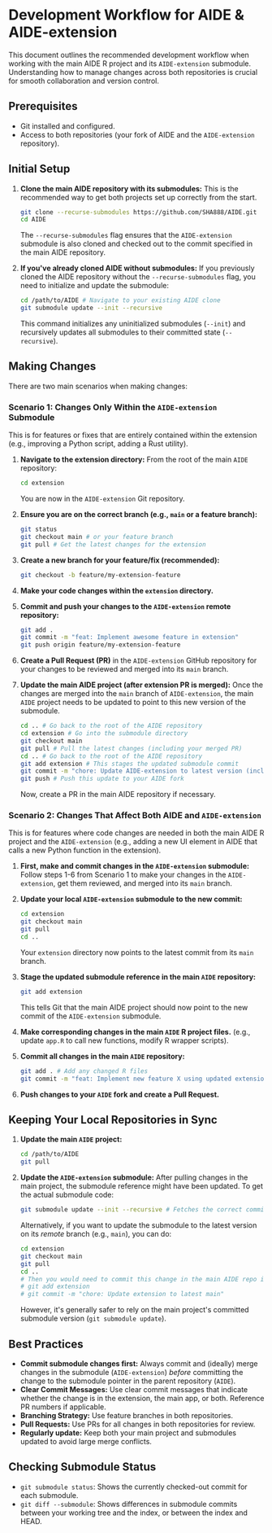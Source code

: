 # Development Workflow for AIDE & AIDE-extension

This document outlines the recommended development workflow when working with the main AIDE R project and its `AIDE-extension` submodule. Understanding how to manage changes across both repositories is crucial for smooth collaboration and version control.

## Prerequisites

-   Git installed and configured.
-   Access to both repositories (your fork of AIDE and the `AIDE-extension` repository).

## Initial Setup

1.  **Clone the main AIDE repository with its submodules:**
    This is the recommended way to get both projects set up correctly from the start.
    ```bash
    git clone --recurse-submodules https://github.com/SHA888/AIDE.git
    cd AIDE
    ```
    The `--recurse-submodules` flag ensures that the `AIDE-extension` submodule is also cloned and checked out to the commit specified in the main AIDE repository.

2.  **If you've already cloned AIDE without submodules:**
    If you previously cloned the AIDE repository without the `--recurse-submodules` flag, you need to initialize and update the submodule:
    ```bash
    cd /path/to/AIDE # Navigate to your existing AIDE clone
    git submodule update --init --recursive
    ```
    This command initializes any uninitialized submodules (`--init`) and recursively updates all submodules to their committed state (`--recursive`).

## Making Changes

There are two main scenarios when making changes:

### Scenario 1: Changes Only Within the `AIDE-extension` Submodule

This is for features or fixes that are entirely contained within the extension (e.g., improving a Python script, adding a Rust utility).

1.  **Navigate to the extension directory:**
    From the root of the main `AIDE` repository:
    ```bash
    cd extension
    ```
    You are now in the `AIDE-extension` Git repository.

2.  **Ensure you are on the correct branch (e.g., `main` or a feature branch):**
    ```bash
    git status
    git checkout main # or your feature branch
    git pull # Get the latest changes for the extension
    ```

3.  **Create a new branch for your feature/fix (recommended):**
    ```bash
    git checkout -b feature/my-extension-feature
    ```

4.  **Make your code changes within the `extension` directory.**

5.  **Commit and push your changes to the `AIDE-extension` remote repository:**
    ```bash
    git add .
    git commit -m "feat: Implement awesome feature in extension"
    git push origin feature/my-extension-feature
    ```

6.  **Create a Pull Request (PR)** in the `AIDE-extension` GitHub repository for your changes to be reviewed and merged into its `main` branch.

7.  **Update the main AIDE project (after extension PR is merged):**
    Once the changes are merged into the `main` branch of `AIDE-extension`, the main `AIDE` project needs to be updated to point to this new version of the submodule.
    ```bash
    cd .. # Go back to the root of the AIDE repository
    cd extension # Go into the submodule directory
    git checkout main
    git pull # Pull the latest changes (including your merged PR)
    cd .. # Go back to the root of the AIDE repository
    git add extension # This stages the updated submodule commit
    git commit -m "chore: Update AIDE-extension to latest version (includes #PR_NUMBER_IN_EXTENSION)"
    git push # Push this update to your AIDE fork
    ```
    Now, create a PR in the main AIDE repository if necessary.

### Scenario 2: Changes That Affect Both AIDE and `AIDE-extension`

This is for features where code changes are needed in both the main AIDE R project and the `AIDE-extension` (e.g., adding a new UI element in AIDE that calls a new Python function in the extension).

1.  **First, make and commit changes in the `AIDE-extension` submodule:**
    Follow steps 1-6 from Scenario 1 to make your changes in the `AIDE-extension`, get them reviewed, and merged into its `main` branch.

2.  **Update your local `AIDE-extension` submodule to the new commit:**
    ```bash
    cd extension
    git checkout main
    git pull
    cd ..
    ```
    Your `extension` directory now points to the latest commit from its `main` branch.

3.  **Stage the updated submodule reference in the main `AIDE` repository:**
    ```bash
    git add extension
    ```
    This tells Git that the main AIDE project should now point to the new commit of the `AIDE-extension` submodule.

4.  **Make corresponding changes in the main `AIDE` R project files.**
    (e.g., update `app.R` to call new functions, modify R wrapper scripts).

5.  **Commit all changes in the main `AIDE` repository:**
    ```bash
    git add . # Add any changed R files
    git commit -m "feat: Implement new feature X using updated extension (AIDE-extension #PR_NUMBER)"
    ```

6.  **Push changes to your `AIDE` fork and create a Pull Request.**

## Keeping Your Local Repositories in Sync

1.  **Update the main `AIDE` project:**
    ```bash
    cd /path/to/AIDE
    git pull
    ```

2.  **Update the `AIDE-extension` submodule:**
    After pulling changes in the main project, the submodule reference might have been updated. To get the actual submodule code:
    ```bash
    git submodule update --init --recursive # Fetches the correct commit for the submodule
    ```
    Alternatively, if you want to update the submodule to the latest version on its *remote* branch (e.g., `main`), you can do:
    ```bash
    cd extension
    git checkout main
    git pull
    cd ..
    # Then you would need to commit this change in the main AIDE repo if it differs
    # git add extension
    # git commit -m "chore: Update extension to latest main"
    ```
    However, it's generally safer to rely on the main project's committed submodule version (`git submodule update`).

## Best Practices

-   **Commit submodule changes first:** Always commit and (ideally) merge changes in the submodule (`AIDE-extension`) *before* committing the change to the submodule pointer in the parent repository (`AIDE`).
-   **Clear Commit Messages:** Use clear commit messages that indicate whether the change is in the extension, the main app, or both. Reference PR numbers if applicable.
-   **Branching Strategy:** Use feature branches in both repositories.
-   **Pull Requests:** Use PRs for all changes in both repositories for review.
-   **Regularly update:** Keep both your main project and submodules updated to avoid large merge conflicts.

## Checking Submodule Status

-   `git submodule status`: Shows the currently checked-out commit for each submodule.
-   `git diff --submodule`: Shows differences in submodule commits between your working tree and the index, or between the index and HEAD.
